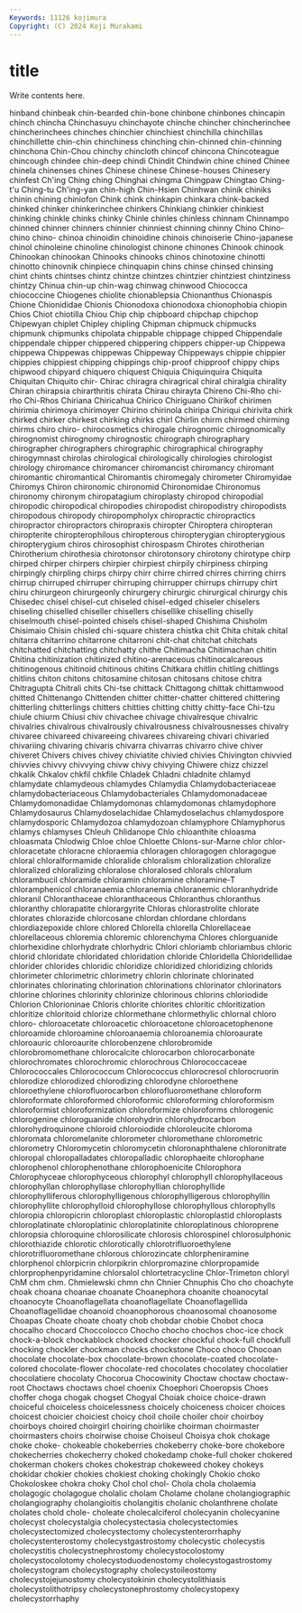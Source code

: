 ```yaml
---
Keywords: 11126 kojimura
Copyright: (C) 2024 Koji Murakami
---
```


# title

Write contents here.



hinband chinbeak chin-bearded chin-bone
chinbone chinbones chincapin chinch chincha Chinchasuyu chinchayote chinche chincher chincherinchee
chincherinchees chinches chinchier chinchiest chinchilla chinchillas chinchillette chin-chin chinchiness chinching
chin-chinned chin-chinning chinchona Chin-Chou chinchy chincloth chincof chincona Chincoteague chincough
chindee chin-deep chindi Chindit Chindwin chine chined Chinee chinela chinenses
chines Chinese chinese Chinese-houses Chinesery chinfest Ch'ing Ching ching Chinghai
chingma Chingpaw Chingtao Ching-t'u Ching-tu Ch'ing-yan chin-high Chin-Hsien Chinhwan chinik
chiniks chinin chining chiniofon Chink chink chinkapin chinkara chink-backed chinked
chinker chinkerinchee chinkers Chinkiang chinkier chinkiest chinking chinkle chinks chinky
Chinle chinles chinless chinnam Chinnampo chinned chinner chinners chinnier chinniest
chinning chinny Chino Chino- chino chino- chinoa chinoidin chinoidine chinois
chinoiserie Chino-japanese chinol chinoleine chinoline chinologist chinone chinones Chinook chinook
Chinookan chinookan Chinooks chinooks chinos chinotoxine chinotti chinotto chinovnik chinpiece
chinquapin chins chinse chinsed chinsing chint chints chintses chintz chintze
chintzes chintzier chintziest chintziness chintzy Chinua chin-up chin-wag chinwag chinwood
Chiococca chiococcine Chiogenes chiolite chionablepsia Chionanthus Chionaspis Chione Chionididae Chionis
Chionodoxa chionodoxa chionophobia chiopin Chios Chiot chiotilla Chiou Chip chip
chipboard chipchap chipchop Chipewyan chiplet Chipley chipling Chipman chipmuck chipmucks
chipmunk chipmunks chipolata chippable chippage chipped Chippendale chippendale chipper chippered
chippering chippers chipper-up Chippewa chippewa Chippewas chippewas Chippeway Chippeways chippie
chippier chippies chippiest chipping chippings chip-proof chipproof chippy chips chipwood
chipyard chiquero chiquest Chiquia Chiquinquira Chiquita Chiquitan Chiquito chir- Chirac
chiragra chiragrical chiral chiralgia chirality Chiran chirapsia chirarthritis chirata Chirau
chirayta Chireno Chi-Rho chi-rho Chi-Rhos Chiriana Chiricahua Chirico Chiriguano Chirikof
chirimen chirimia chirimoya chirimoyer Chirino chirinola chiripa Chiriqui chirivita chirk
chirked chirker chirkest chirking chirks chirl Chirlin chirm chirmed chirming
chirms chiro chiro- chirocosmetics chirogale chirognomic chirognomically chirognomist chirognomy chirognostic
chirograph chirographary chirographer chirographers chirographic chirographical chirography chirogymnast chirolas chirological
chirologically chirologies chirologist chirology chiromance chiromancer chiromancist chiromancy chiromant chiromantic
chiromantical Chiromantis chiromegaly chirometer Chiromyidae Chiromys Chiron chironomic chironomid Chironomidae
Chironomus chironomy chironym chiropatagium chiroplasty chiropod chiropodial chiropodic chiropodical chiropodies
chiropodist chiropodistry chiropodists chiropodous chiropody chiropompholyx chiropractic chiropractics chiropractor chiropractors
chiropraxis chiropter Chiroptera chiropteran chiropterite chiropterophilous chiropterous chiropterygian chiropterygious chiropterygium
chiros chirosophist chirospasm Chirotes chirotherian Chirotherium chirothesia chirotonsor chirotonsory chirotony
chirotype chirp chirped chirper chirpers chirpier chirpiest chirpily chirpiness chirping
chirpingly chirpling chirps chirpy chirr chirre chirred chirres chirring chirrs
chirrup chirruped chirruper chirruping chirrupper chirrups chirrupy chirt chiru chirurgeon
chirurgeonly chirurgery chirurgic chirurgical chirurgy chis Chisedec chisel chisel-cut chiseled
chisel-edged chiseler chiselers chiseling chiselled chiseller chisellers chisellike chiselling chiselly
chiselmouth chisel-pointed chisels chisel-shaped Chishima Chisholm Chisimaio Chisin chisled chi-square
chistera chistka chit Chita chitak chital chitarra chitarrino chitarrone chitarroni
chit-chat chitchat chitchats chitchatted chitchatting chitchatty chithe Chitimacha Chitimachan chitin
Chitina chitinization chitinized chitino-arenaceous chitinocalcareous chitinogenous chitinoid chitinous chitins Chitkara
chitlin chitling chitlings chitlins chiton chitons chitosamine chitosan chitosans chitose
chitra Chitragupta Chitrali chits Chi-tse chittack Chittagong chittak chittamwood chitted
Chittenango Chittenden chitter chitter-chatter chittered chittering chitterling chitterlings chitters chitties
chitting chitty chitty-face Chi-tzu chiule chiurm Chiusi chiv chivachee chivage
chivalresque chivalric chivalries chivalrous chivalrously chivalrousness chivalrousnesses chivalry chivaree chivareed
chivareeing chivarees chivareing chivari chivaried chivariing chivaring chivaris chivarra chivarras
chivarro chive chiver chiveret Chivers chives chivey chiviatite chivied chivies
Chivington chivvied chivvies chivvy chivvying chivw chivy chivying Chiwere chizz
chizzel chkalik Chkalov chkfil chkfile Chladek Chladni chladnite chlamyd chlamydate
chlamydeous chlamydes Chlamydia Chlamydobacteriaceae chlamydobacteriaceous Chlamydobacteriales Chlamydomonadaceae Chlamydomonadidae Chlamydomonas chlamydomonas
chlamydophore Chlamydosaurus Chlamydoselachidae Chlamydoselachus chlamydospore chlamydosporic Chlamydozoa chlamydozoan chlamyphore Chlamyphorus
chlamys chlamyses Chleuh Chlidanope Chlo chloanthite chloasma chloasmata Chlodwig Chloe
chloe Chloette Chlons-sur-Marne chlor chlor- chloracetate chloracne chloraemia chloragen chloragogen
chloragogue chloral chloralformamide chloralide chloralism chloralization chloralize chloralized chloralizing chloralose
chloralosed chlorals chloralum chlorambucil chloramide chloramin chloramine chloramine-T chloramphenicol chloranaemia
chloranemia chloranemic chloranhydride chloranil Chloranthaceae chloranthaceous Chloranthus chloranthus chloranthy chlorapatite
chlorargyrite Chloras chlorastrolite chlorate chlorates chlorazide chlorcosane chlordan chlordane chlordans
chlordiazepoxide chlore chlored Chlorella chlorella Chlorellaceae chlorellaceous chloremia chloremic chlorenchyma
Chlores chlorguanide chlorhexidine chlorhydrate chlorhydric Chlori chloriamb chloriambus chloric chlorid
chloridate chloridated chloridation chloride Chloridella Chloridellidae chlorider chlorides chloridic chloridize
chloridized chloridizing chlorids chlorimeter chlorimetric chlorimetry chlorin chlorinate chlorinated chlorinates
chlorinating chlorination chlorinations chlorinator chlorinators chlorine chlorines chlorinity chlorinize chlorinous
chlorins chloriodide Chlorion Chlorioninae Chloris chlorite chlorites chloritic chloritization chloritize
chloritoid chlorize chlormethane chlormethylic chlornal chloro chloro- chloroacetate chloroacetic chloroacetone
chloroacetophenone chloroamide chloroamine chloroanaemia chloroanemia chloroaurate chloroauric chloroaurite chlorobenzene chlorobromide
chlorobromomethane chlorocalcite chlorocarbon chlorocarbonate chlorochromates chlorochromic chlorochrous Chlorococcaceae Chlorococcales Chlorococcum
Chlorococcus chlorocresol chlorocruorin chlorodize chlorodized chlorodizing chlorodyne chloroethene chloroethylene chlorofluorocarbon
chlorofluoromethane chloroform chloroformate chloroformed chloroformic chloroforming chloroformism chloroformist chloroformization chloroformize
chloroforms chlorogenic chlorogenine chloroguanide chlorohydrin chlorohydrocarbon chlorohydroquinone chloroid chloroiodide chloroleucite
chloroma chloromata chloromelanite chlorometer chloromethane chlorometric chlorometry Chloromycetin chloromycetin chloronaphthalene
chloronitrate chloropal chloropalladates chloropalladic chlorophaeite chlorophane chlorophenol chlorophenothane chlorophoenicite Chlorophora
Chlorophyceae chlorophyceous chlorophyl chlorophyll chlorophyllaceous chlorophyllan chlorophyllase chlorophyllian chlorophyllide chlorophylliferous
chlorophylligenous chlorophylligerous chlorophyllin chlorophyllite chlorophylloid chlorophyllose chlorophyllous chlorophylls chloropia chloropicrin
chloroplast chloroplastic chloroplastid chloroplasts chloroplatinate chloroplatinic chloroplatinite chloroplatinous chloroprene chloropsia
chloroquine chlorosilicate chlorosis chlorospinel chlorosulphonic chlorothiazide chlorotic chlorotically chlorotrifluoroethylene chlorotrifluoromethane
chlorous chlorozincate chlorpheniramine chlorphenol chlorpicrin chlorpikrin chlorpromazine chlorpropamide chlorprophenpyridamine chlorsalol
chlortetracycline Chlor-Trimeton chloryl ChM chm chm. Chmielewski chmn chn Chnier
Chnuphis Cho cho choachyte choak choana choanae choanate Choanephora choanite
choanocytal choanocyte Choanoflagellata choanoflagellate Choanoflagellida Choanoflagellidae choanoid choanophorous choanosomal choanosome
Choapas Choate choate choaty chob chobdar chobie Chobot choca chocalho
chocard Choccolocco Chocho chocho chochos choc-ice chock chock-a-block chockablock chocked
chocker chockful chock-full chockfull chocking chockler chockman chocks chockstone Choco
choco Chocoan chocolate chocolate-box chocolate-brown chocolate-coated chocolate-colored chocolate-flower chocolate-red chocolates
chocolatey chocolatier chocolatiere chocolaty Chocorua Chocowinity Choctaw choctaw choctaw-root Choctaws
choctaws choel choenix Choephori Choeropsis Choes choffer choga chogak chogset
Chogyal Choiak choice choice-drawn choiceful choiceless choicelessness choicely choiceness choicer
choices choicest choicier choiciest choicy choil choile choiler choir choirboy
choirboys choired choirgirl choiring choirlike choirman choirmaster choirmasters choirs choirwise
choise Choiseul Choisya chok chokage choke choke- chokeable chokeberries chokeberry
choke-bore chokebore chokecherries chokecherry choked chokedamp choke-full choker chokered chokerman
chokers chokes chokestrap chokeweed chokey chokeys chokidar chokier chokies chokiest
choking chokingly Chokio choko Chokoloskee chokra choky Chol chol chol-
Chola chola cholaemia cholagogic cholagogue cholalic cholam Cholame cholane cholangiographic
cholangiography cholangioitis cholangitis cholanic cholanthrene cholate cholates chold chole- choleate
cholecalciferol cholecyanin cholecyanine cholecyst cholecystalgia cholecystectasia cholecystectomies cholecystectomized cholecystectomy cholecystenterorrhaphy
cholecystenterostomy cholecystgastrostomy cholecystic cholecystis cholecystitis cholecystnephrostomy cholecystocolostomy cholecystocolotomy cholecystoduodenostomy cholecystogastrostomy
cholecystogram cholecystography cholecystoileostomy cholecystojejunostomy cholecystokinin cholecystolithiasis cholecystolithotripsy cholecystonephrostomy cholecystopexy cholecystorrhaphy
